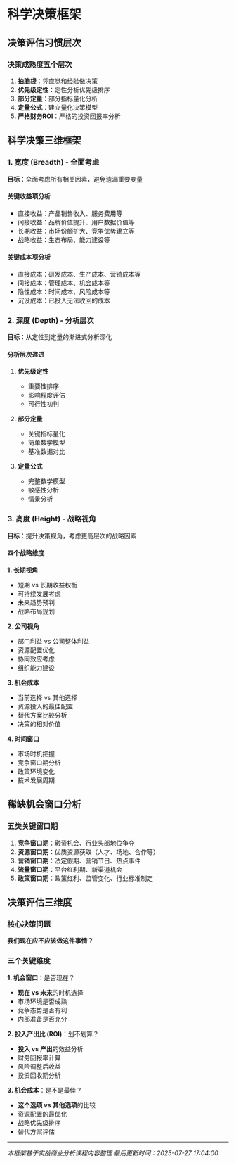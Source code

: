 # 科学决策框架

## 决策评估习惯层次

### 决策成熟度五个层次
1. **拍脑袋**：凭直觉和经验做决策
2. **优先级定性**：定性分析优先级排序
3. **部分定量**：部分指标量化分析
4. **定量公式**：建立量化决策模型
5. **严格财务ROI**：严格的投资回报率分析

## 科学决策三维框架

### 1. 宽度 (Breadth) - 全面考虑
**目标**：全面考虑所有相关因素，避免遗漏重要变量

#### 关键收益项分析
- 直接收益：产品销售收入、服务费用等
- 间接收益：品牌价值提升、用户数据价值等
- 长期收益：市场份额扩大、竞争优势建立等
- 战略收益：生态布局、能力建设等

#### 关键成本项分析
- 直接成本：研发成本、生产成本、营销成本等
- 间接成本：管理成本、机会成本等
- 隐性成本：时间成本、风险成本等
- 沉没成本：已投入无法收回的成本

### 2. 深度 (Depth) - 分析层次
**目标**：从定性到定量的渐进式分析深化

#### 分析层次递进
1. **优先级定性**
   - 重要性排序
   - 影响程度评估
   - 可行性初判

2. **部分定量**
   - 关键指标量化
   - 简单数学模型
   - 基准数据对比

3. **定量公式**
   - 完整数学模型
   - 敏感性分析
   - 情景分析

### 3. 高度 (Height) - 战略视角
**目标**：提升决策视角，考虑更高层次的战略因素

#### 四个战略维度

**1. 长期视角**
- 短期 vs 长期收益权衡
- 可持续发展考虑
- 未来趋势预判
- 战略布局规划

**2. 公司视角**
- 部门利益 vs 公司整体利益
- 资源配置优化
- 协同效应考虑
- 组织能力建设

**3. 机会成本**
- 当前选择 vs 其他选择
- 资源投入的最佳配置
- 替代方案比较分析
- 决策的相对价值

**4. 时间窗口**
- 市场时机把握
- 竞争窗口期分析
- 政策环境变化
- 技术发展周期

## 稀缺机会窗口分析

### 五类关键窗口期
1. **竞争窗口期**：融资机会、行业头部地位争夺
2. **资源窗口期**：优质资源获取（人才、场地、合作等）
3. **营销窗口期**：法定假期、营销节日、热点事件
4. **流量窗口期**：平台红利期、新渠道机会
5. **政策窗口期**：政策红利、监管变化、行业标准制定

## 决策评估三维度

### 核心决策问题
**我们现在应不应该做这件事情？**

### 三个关键维度

**1. 机会窗口**：是否现在？
- **现在 vs 未来**的时机选择
- 市场环境是否成熟
- 竞争态势是否有利
- 内部准备是否充分

**2. 投入产出比 (ROI)**：划不划算？
- **投入 vs 产出**的效益分析
- 财务回报率计算
- 风险调整后收益
- 投资回收期分析

**3. 机会成本**：是不是最佳？
- **这个选项 vs 其他选项**的比较
- 资源配置的最优化
- 战略优先级排序
- 替代方案评估

---
*本框架基于实战商业分析课程内容整理*
*最后更新时间：2025-07-27 17:04:00*
